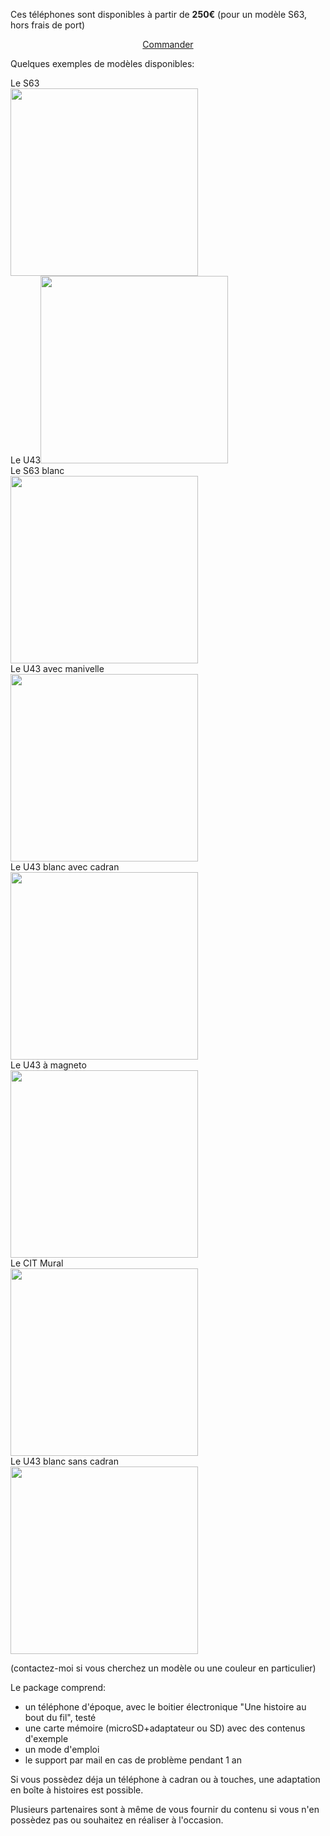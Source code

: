 Ces téléphones sont disponibles à partir de <strong>250€</strong> (pour un modèle S63, hors frais de port)

<p align="center">
<a href="mailto:samy@rabih.fr" class="btn">Commander</a></p>

Quelques exemples de modèles disponibles:
<div id="phone_gallery">
    <div class="phone">Le S63<br />
      <img src="https://user-images.githubusercontent.com/1282106/165943528-fa150dd9-5b34-4b77-8914-05accda8f298.png" width="300" />
  </div><div class="phone">Le U43<img src="https://user-images.githubusercontent.com/1282106/149672898-92151184-353d-4b62-b923-86ea2b3fc8f1.jpeg"  width="300" />
  </div><div class="phone">Le S63 blanc<br />
      <img src="https://user-images.githubusercontent.com/1282106/170708647-03d515b4-4489-48a9-aa3c-ff2638fa21d6.png" width="300" />
  </div><div class="phone">Le U43 avec manivelle<br />
      <img src="https://user-images.githubusercontent.com/1282106/165940242-53018c0c-b4ff-4d8c-876f-446e983aecf6.png" width="300" />
  </div><div class="phone">Le U43 blanc avec cadran<br />
      <img src="https://user-images.githubusercontent.com/1282106/170707804-69361a44-f450-4e82-a3f3-7070ed9bf1dd.png" width="300" />
  </div><div class="phone">Le U43 à magneto<br />
      <img src="https://user-images.githubusercontent.com/1282106/165939815-cf43b5c2-00b4-456e-b178-a8a9e2db6191.png" width="300" />
  </div><div class="phone">Le CIT Mural<br />
      <img src="https://user-images.githubusercontent.com/1282106/165940157-782589b2-68e0-4a4f-8996-a91e1adc6a58.png" width="300" />
  </div><div class="phone">Le U43 blanc sans cadran<br />
      <img src="https://user-images.githubusercontent.com/1282106/170708861-3ecbec08-0d98-4635-9778-ff2c68540ebd.png" width="300" />
  </div>
</div>

(contactez-moi si vous cherchez un modèle ou une couleur en particulier)

Le package comprend:
- un téléphone d'époque, avec le boitier électronique "Une histoire au bout du fil", testé
- une carte mémoire (microSD+adaptateur ou SD) avec des contenus d'exemple
- un mode d'emploi
- le support par mail en cas de problème pendant 1 an

Si vous possèdez déja un téléphone à cadran ou à touches, une adaptation en boîte à histoires est possible.

Plusieurs partenaires sont à même de vous fournir du contenu si vous n'en possèdez pas ou souhaitez en réaliser à l'occasion.

